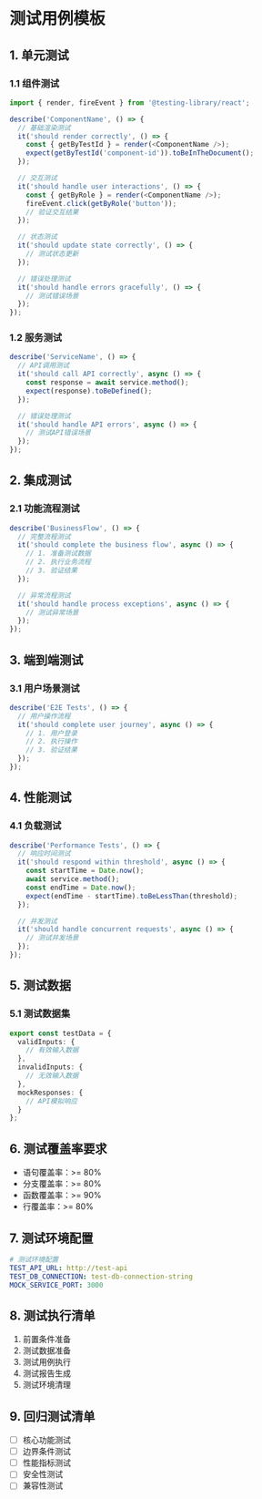 # 测试用例模板

## 1. 单元测试
### 1.1 组件测试
```typescript
import { render, fireEvent } from '@testing-library/react';

describe('ComponentName', () => {
  // 基础渲染测试
  it('should render correctly', () => {
    const { getByTestId } = render(<ComponentName />);
    expect(getByTestId('component-id')).toBeInTheDocument();
  });

  // 交互测试
  it('should handle user interactions', () => {
    const { getByRole } = render(<ComponentName />);
    fireEvent.click(getByRole('button'));
    // 验证交互结果
  });

  // 状态测试
  it('should update state correctly', () => {
    // 测试状态更新
  });

  // 错误处理测试
  it('should handle errors gracefully', () => {
    // 测试错误场景
  });
});
```

### 1.2 服务测试
```typescript
describe('ServiceName', () => {
  // API调用测试
  it('should call API correctly', async () => {
    const response = await service.method();
    expect(response).toBeDefined();
  });

  // 错误处理测试
  it('should handle API errors', async () => {
    // 测试API错误场景
  });
});
```

## 2. 集成测试
### 2.1 功能流程测试
```typescript
describe('BusinessFlow', () => {
  // 完整流程测试
  it('should complete the business flow', async () => {
    // 1. 准备测试数据
    // 2. 执行业务流程
    // 3. 验证结果
  });

  // 异常流程测试
  it('should handle process exceptions', async () => {
    // 测试异常场景
  });
});
```

## 3. 端到端测试
### 3.1 用户场景测试
```typescript
describe('E2E Tests', () => {
  // 用户操作流程
  it('should complete user journey', async () => {
    // 1. 用户登录
    // 2. 执行操作
    // 3. 验证结果
  });
});
```

## 4. 性能测试
### 4.1 负载测试
```typescript
describe('Performance Tests', () => {
  // 响应时间测试
  it('should respond within threshold', async () => {
    const startTime = Date.now();
    await service.method();
    const endTime = Date.now();
    expect(endTime - startTime).toBeLessThan(threshold);
  });

  // 并发测试
  it('should handle concurrent requests', async () => {
    // 测试并发场景
  });
});
```

## 5. 测试数据
### 5.1 测试数据集
```typescript
export const testData = {
  validInputs: {
    // 有效输入数据
  },
  invalidInputs: {
    // 无效输入数据
  },
  mockResponses: {
    // API模拟响应
  }
};
```

## 6. 测试覆盖率要求
- 语句覆盖率：>= 80%
- 分支覆盖率：>= 80%
- 函数覆盖率：>= 90%
- 行覆盖率：>= 80%

## 7. 测试环境配置
```yaml
# 测试环境配置
TEST_API_URL: http://test-api
TEST_DB_CONNECTION: test-db-connection-string
MOCK_SERVICE_PORT: 3000
```

## 8. 测试执行清单
1. 前置条件准备
2. 测试数据准备
3. 测试用例执行
4. 测试报告生成
5. 测试环境清理

## 9. 回归测试清单
- [ ] 核心功能测试
- [ ] 边界条件测试
- [ ] 性能指标测试
- [ ] 安全性测试
- [ ] 兼容性测试 